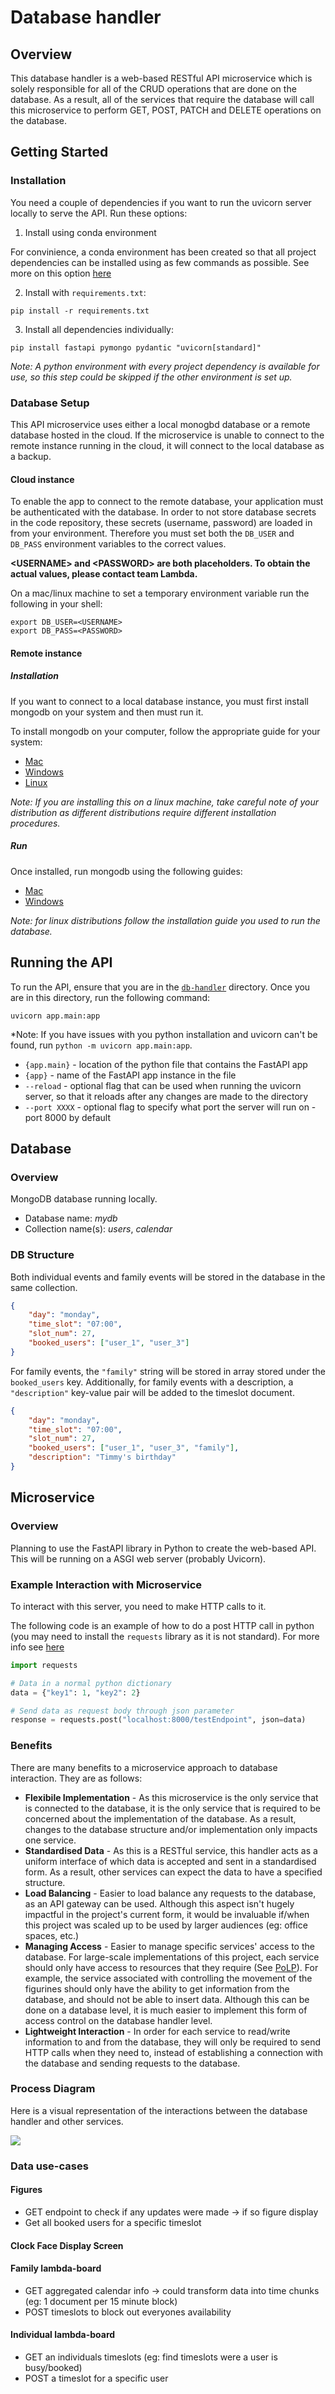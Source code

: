 # Database handler

## Overview

This database handler is a web-based RESTful API microservice which is solely responsible for all of the CRUD operations that are done on the database. As a result, all of the services that require the database will call this microservice to perform GET, POST, PATCH and DELETE operations on the database.

## Getting Started

### Installation

You need a couple of dependencies if you want to run the uvicorn server locally to serve the API. Run these options:

1. Install using conda environment

For convinience, a conda environment has been created so that all project dependencies can be installed using as few commands as possible. See more on this option [here](https://github.com/lucashicks1/lambda-deco3801/blob/main/build/vision/README.md#dependencies)

2. Install with `requirements.txt`:

`pip install -r requirements.txt`

3. Install all dependencies individually:

`pip install fastapi pymongo pydantic "uvicorn[standard]"`

*Note: A python environment with every project dependency is available for use, so this step could be skipped if the other environment is set up.*

### Database Setup
This API microservice uses either a local monogbd database or a remote database hosted in the cloud. If the microservice is unable to connect to the remote instance running in the cloud, it will connect to the local database as a backup.

#### Cloud instance
To enable the app to connect to the remote database, your application must be authenticated with the database. In order to not store database secrets in the code repository, these secrets (username, password) are loaded in from your environment. Therefore you must set both the `DB_USER` and `DB_PASS` environment variables to the correct values.

**\<USERNAME\> and \<PASSWORD\> are both placeholders. To obtain the actual values, please contact team Lambda.**

On a mac/linux machine to set a temporary environment variable run the following in your shell:

```
export DB_USER=<USERNAME>
export DB_PASS=<PASSWORD>
```

#### Remote instance

##### Installation
If you want to connect to a local database instance, you must first install mongodb on your system and then must run it.

To install mongodb on your computer, follow the appropriate guide for your system:
- [Mac](https://www.mongodb.com/docs/manual/tutorial/install-mongodb-on-os-x/#install-mongodb-community-edition)
- [Windows](https://www.mongodb.com/docs/manual/tutorial/install-mongodb-on-windows/#install-mongodb-community-edition)
- [Linux](https://www.mongodb.com/docs/manual/administration/install-on-linux/)

*Note: If you are installing this on a linux machine, take careful note of your distribution as different distributions require different installation procedures.*

##### Run

Once installed, run mongodb using the following guides:
- [Mac](https://www.mongodb.com/docs/manual/tutorial/install-mongodb-on-os-x/#run-mongodb-community-edition)
- [Windows](https://www.mongodb.com/docs/manual/tutorial/install-mongodb-on-windows/#run-mongodb-community-edition-as-a-windows-service)

*Note: for linux distributions follow the installation guide you used to run the database.*

## Running the API

To run the API, ensure that you are in the [`db-handler`](https://github.com/lucashicks1/lambda-deco3801/tree/main/build/db-handler) directory. Once you are in this directory, run the following command:

`uvicorn app.main:app`

*Note: If you have issues with you python installation and uvicorn can't be found, run `python -m uvicorn app.main:app`.

- `{app.main}` - location of the python file that contains the FastAPI app
- `{app}` - name of the FastAPI app instance in the file
- `--reload` - optional flag that can be used when running the uvicorn server, so that it reloads after any changes are made to the directory 
- `--port XXXX` - optional flag to specify what port the server will run on - port 8000 by default


## Database

### Overview

MongoDB database running locally.

* Database name: *mydb*
* Collection name(s): *users*, *calendar*

### DB Structure

Both individual events and family events will be stored in the database in the same collection.

```JSON
{
    "day": "monday",
    "time_slot": "07:00",
    "slot_num": 27,
    "booked_users": ["user_1", "user_3"]
}
```

For family events, the `"family"` string will be stored in array stored under the `booked_users` key. Additionally, for family events with a description, a `"description"` key-value pair will be added to the timeslot document.
```JSON
{
    "day": "monday",
    "time_slot": "07:00",
    "slot_num": 27,
    "booked_users": ["user_1", "user_3", "family"],
    "description": "Timmy's birthday"
}
```

## Microservice

### Overview

Planning to use the FastAPI library in Python to create the web-based API. This will be running on a ASGI web server (probably Uvicorn). 

### Example Interaction with Microservice

To interact with this server, you need to make HTTP calls to it.

The following code is an example of how to do a post HTTP call in python (you may need to install the `requests` library as it is not standard). For more info see [here](https://requests.readthedocs.io/en/latest/)

```Python
import requests

# Data in a normal python dictionary
data = {"key1": 1, "key2": 2}

# Send data as request body through json parameter
response = requests.post("localhost:8000/testEndpoint", json=data)
```

### Benefits

There are many benefits to a microservice approach to database interaction. They are as follows:

- **Flexibile Implementation** - As this microservice is the only service that is connected to the database, it is the only service that is required to be concerned about the implementation of the database. As a result, changes to the database structure and/or implementation only impacts one service.
- **Standardised Data** - As this is a RESTful service, this handler acts as a uniform interface of which data is accepted and sent in a standardised form. As a result, other services can expect the data to have a specified structure.
- **Load Balancing** - Easier to load balance any requests to the database, as an API gateway can be used. Although this aspect isn't hugely impactful in the project's current form, it would be invaluable if/when this project was scaled up to be used by larger audiences (eg: office spaces, etc.)
- **Managing Access** - Easier to manage specific services' access to the database. For large-scale implementations of this project, each service should only have access to resources that they require (See [PoLP](https://www.cyberark.com/what-is/least-privilege/)). For example, the service associated with controlling the movement of the figurines should only have the ability to get information from the database, and should not be able to insert data. Although this can be done on a database level, it is much easier to implement this form of access control on the database handler level.
- **Lightweight Interaction** - In order for each service to read/write information to and from the database, they will only be required to send HTTP calls when they need to, instead of establishing a connection with the database and sending requests to the database. 

### Process Diagram

Here is a visual representation of the interactions between the database handler and other services.

<img src="https://github.com/lucashicks1/lambda-deco3801/blob/main/assets/data-flow/Data%20Flow.png">


### Data use-cases

#### Figures

* GET endpoint to check if any updates were made -> if so figure display
* Get all booked users for a specific timeslot

#### Clock Face Display Screen


#### Family lambda-board

* GET aggregated calendar info -> could transform data into time chunks (eg: 1 document per 15 minute block)
* POST timeslots to block out everyones availability

#### Individual lambda-board

* GET an individuals timeslots (eg: find timeslots were a user is busy/booked)
* POST a timeslot for a specific user